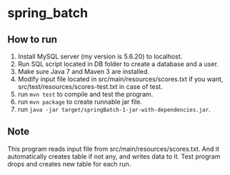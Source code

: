 # spring_batch

## How to run
1. Install MySQL server (my version is 5.6.20) to localhost.
2. Run SQL script located in DB folder to create a database and a user.
3. Make sure Java 7 and Maven 3 are installed.
4. Modify input file located in src/main/resources/scores.txt if you want, src/test/resources/scores-test.txt in case of test.
5. run `mvn test` to compile and test the program.
6. run `mvn package` to create runnable jar file.
7. run `java -jar target/springBatch-1-jar-with-dependencies.jar`.

## Note
This program reads input file from src/main/resources/scores.txt.
And it automatically creates table if not any, and writes data to it.
Test program drops and creates new table for each run.
